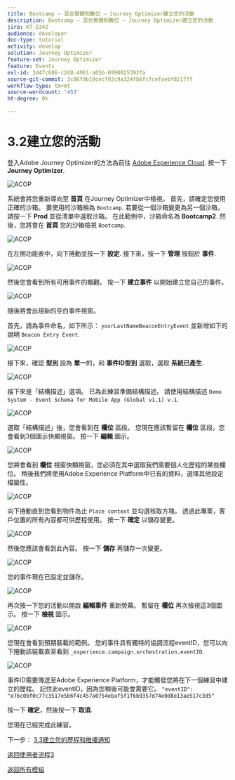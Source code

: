 ```yaml
---
title: Bootcamp — 混合實體和數位 — Journey Optimizer建立您的活動
description: Bootcamp — 混合實體和數位 — Journey Optimizer建立您的活動
jira: KT-5342
audience: developer
doc-type: tutorial
activity: develop
solution: Journey Optimizer
feature-set: Journey Optimizer
feature: Events
exl-id: 3d47c686-c2d8-4961-a05b-0990025392fa
source-git-commit: 3c86f9b19cecf92c9a324fb6fcfcefaebf82177f
workflow-type: tm+mt
source-wordcount: '453'
ht-degree: 0%

---
```


# 3.2建立您的活動

登入Adobe Journey Optimizer的方法為前往 [Adobe Experience Cloud](https://experience.adobe.com). 按一下 **Journey Optimizer**.

![ACOP](./images/acophome.png)

系統會將您重新導向至 **首頁**  在Journey Optimizer中檢視。 首先，請確定您使用正確的沙箱。 要使用的沙箱稱為 `Bootcamp`. 若要從一個沙箱變更為另一個沙箱，請按一下 **Prod** 並從清單中選取沙箱。 在此範例中，沙箱命名為 **Bootcamp2**. 然後，您將會在 **首頁** 您的沙箱檢視 `Bootcamp`.

![ACOP](./images/acoptriglp.png)

在左側功能表中，向下捲動並按一下 **設定**. 接下來，按一下 **管理** 按鈕於 **事件**.

![ACOP](./images/acopmenu.png)

然後您會看到所有可用事件的概觀。 按一下 **建立事件** 以開始建立您自己的事件。

![ACOP](./images/emptyevent.png)

隨後將會出現新的空白事件視窗。

首先，請為事件命名，如下所示： `yourLastNameBeaconEntryEvent` 並新增如下的說明 `Beacon Entry Event`.

![ACOP](./images/eventdescription.png)

接下來，確認 **型別** 設為 **單一**&#x200B;的，和 **事件ID型別** 選取，選取 **系統已產生**.

![ACOP](./images/eventidtype.png)

接下來是「結構描述」選項。 已為此練習準備結構描述。 請使用結構描述 `Demo System - Event Schema for Mobile App (Global v1.1) v.1`.

![ACOP](./images/eventschema.png)

選取「結構描述」後，您會看到在 **欄位** 區段。 您現在應該暫留在 **欄位** 區段，您會看到3個圖示快顯視窗。 按一下 **編輯** 圖示。

![ACOP](./images/eventpayload.png)

您將會看到 **欄位** 視窗快顯視窗，您必須在其中選取我們需要個人化歷程的某些欄位。  稍後我們將使用Adobe Experience Platform中已有的資料，選擇其他設定檔屬性。

![ACOP](./images/eventfields.png)

向下捲動直到您看到物件為止 `Place context` 並勾選核取方塊。 透過此專案，客戶位置的所有內容都可供歷程使用。 按一下 **確定** 以儲存變更。

![ACOP](./images/eventpayloadbr.png)

然後您應該會看到此內容。 按一下 **儲存** 再儲存一次變更。

![ACOP](./images/eventsave.png)

您的事件現在已設定並儲存。

![ACOP](./images/eventdone.png)

再次按一下您的活動以開啟 **編輯事件** 重新熒幕。 暫留在 **欄位** 再次檢視這3個圖示。 按一下 **檢視** 圖示。

![ACOP](./images/viewevent.png)

您現在會看到預期裝載的範例。
您的事件具有獨特的協調流程eventID，您可以向下捲動該裝載直至看到 `_experience.campaign.orchestration.eventID`.

![ACOP](./images/payloadeventID.png)

事件ID需要傳送至Adobe Experience Platform，才能觸發您將在下一個練習中建立的歷程。 記住此eventID，因為您稍後可能會需要它。
`"eventID": "e76c0bf0c77c3517e5b6f4c457a0754ebaf5f1f6b9357d74e0d8e13ae517c3d5"`

按一下 **確定**，然後按一下 **取消**.

您現在已經完成此練習。

下一步： [3.3建立您的歷程和推播通知](./ex3.md)

[返回使用者流程3](./uc3.md)

[返回所有模組](../../overview.md)
